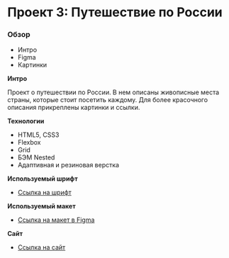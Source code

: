 # Проект 3: Путешествие по России

### Обзор
* Интро
* Figma
* Картинки


**Интро**

Проект о путешествии по России. В нем описаны живописные места страны, которые стоит посетить каждому. Для более красочного описания прикреплены картинки и ссылки.


**Технологии**
* HTML5, CSS3
* Flexbox 
* Grid
* БЭМ Nested
* Адаптивная и резиновая верстка


**Используемый шрифт**
* [Ссылка на шрифт](https://rsms.me/inter/)


**Используемый макет**
* [Ссылка на макет в Figma](https://www.figma.com/file/OyRWEjU6wBwRe1hapzQoLx/Sprint-3%3A-Russia-%2F-desktop-%2B-mobile?node-id=28503%3A0)


**Сайт**
* [Ссылка на сайт]()
